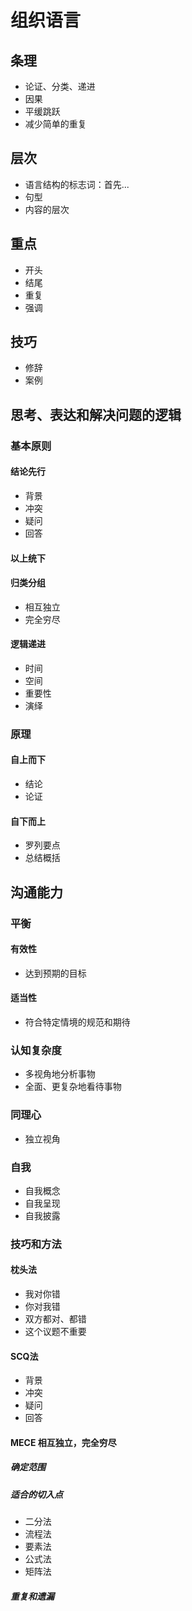 # 组织语言

## 条理

- 论证、分类、递进
- 因果
- 平缓跳跃
- 减少简单的重复

## 层次

- 语言结构的标志词：首先...
- 句型
- 内容的层次  

## 重点

- 开头
- 结尾
- 重复
- 强调

## 技巧

- 修辞
- 案例

## 思考、表达和解决问题的逻辑

### 基本原则

#### 结论先行

- 背景
- 冲突
- 疑问
- 回答

#### 以上统下

#### 归类分组

- 相互独立
- 完全穷尽

#### 逻辑递进

- 时间
- 空间
- 重要性
- 演绎
  
### 原理

#### 自上而下

- 结论
- 论证

#### 自下而上

- 罗列要点
- 总结概括

## 沟通能力

### 平衡

#### 有效性

- 达到预期的目标

#### 适当性

- 符合特定情境的规范和期待

### 认知复杂度

- 多视角地分析事物
- 全面、更复杂地看待事物

### 同理心

- 独立视角

### 自我

- 自我概念
- 自我呈现
- 自我披露
  
### 技巧和方法

#### 枕头法

- 我对你错
- 你对我错
- 双方都对、都错
- 这个议题不重要

#### SCQ法

- 背景
- 冲突
- 疑问
- 回答

#### MECE 相互独立，完全穷尽

##### 确定范围

##### 适合的切入点

- 二分法
- 流程法
- 要素法
- 公式法
- 矩阵法

##### 重复和遗漏
